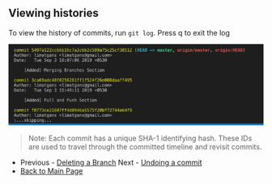 ## Viewing histories
To view the history of commits, run `git log`. Press q to exit the log

![git log on terminal](pics/git-log.png)

> Note: Each commit has a unique SHA-1 identifying hash. These IDs are used to travel through the committed timeline and revisit commits.

- Previous - [Deleting a Branch](./Deleting-a-branch.md)   Next - [Undoing a commit](./Undoing-a-commit.md)
- [Back to Main Page](./index.md)
